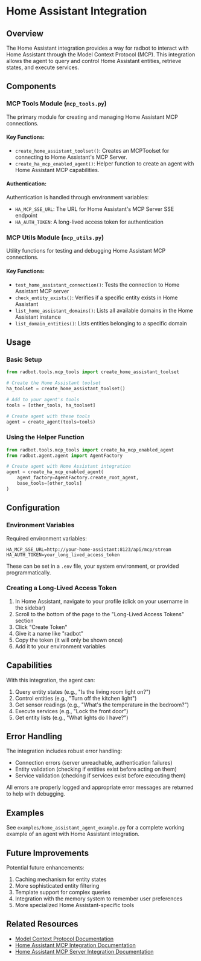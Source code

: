 # Home Assistant Integration

## Overview

The Home Assistant integration provides a way for radbot to interact with Home Assistant through the Model Context Protocol (MCP). This integration allows the agent to query and control Home Assistant entities, retrieve states, and execute services.

## Components

### MCP Tools Module (`mcp_tools.py`)

The primary module for creating and managing Home Assistant MCP connections.

#### Key Functions:

- `create_home_assistant_toolset()`: Creates an MCPToolset for connecting to Home Assistant's MCP Server.
- `create_ha_mcp_enabled_agent()`: Helper function to create an agent with Home Assistant MCP capabilities.

#### Authentication:

Authentication is handled through environment variables:
- `HA_MCP_SSE_URL`: The URL for Home Assistant's MCP Server SSE endpoint
- `HA_AUTH_TOKEN`: A long-lived access token for authentication

### MCP Utils Module (`mcp_utils.py`)

Utility functions for testing and debugging Home Assistant MCP connections.

#### Key Functions:

- `test_home_assistant_connection()`: Tests the connection to Home Assistant MCP server
- `check_entity_exists()`: Verifies if a specific entity exists in Home Assistant
- `list_home_assistant_domains()`: Lists all available domains in the Home Assistant instance
- `list_domain_entities()`: Lists entities belonging to a specific domain

## Usage

### Basic Setup

```python
from radbot.tools.mcp_tools import create_home_assistant_toolset

# Create the Home Assistant toolset
ha_toolset = create_home_assistant_toolset()

# Add to your agent's tools
tools = [other_tools, ha_toolset]

# Create agent with these tools
agent = create_agent(tools=tools)
```

### Using the Helper Function

```python
from radbot.tools.mcp_tools import create_ha_mcp_enabled_agent
from radbot.agent.agent import AgentFactory

# Create agent with Home Assistant integration
agent = create_ha_mcp_enabled_agent(
    agent_factory=AgentFactory.create_root_agent,
    base_tools=[other_tools]
)
```

## Configuration

### Environment Variables

Required environment variables:

```
HA_MCP_SSE_URL=http://your-home-assistant:8123/api/mcp/stream
HA_AUTH_TOKEN=your_long_lived_access_token
```

These can be set in a `.env` file, your system environment, or provided programmatically.

### Creating a Long-Lived Access Token

1. In Home Assistant, navigate to your profile (click on your username in the sidebar)
2. Scroll to the bottom of the page to the "Long-Lived Access Tokens" section
3. Click "Create Token"
4. Give it a name like "radbot"
5. Copy the token (it will only be shown once)
6. Add it to your environment variables

## Capabilities

With this integration, the agent can:

1. Query entity states (e.g., "Is the living room light on?")
2. Control entities (e.g., "Turn off the kitchen light")
3. Get sensor readings (e.g., "What's the temperature in the bedroom?")
4. Execute services (e.g., "Lock the front door")
5. Get entity lists (e.g., "What lights do I have?")

## Error Handling

The integration includes robust error handling:

- Connection errors (server unreachable, authentication failures)
- Entity validation (checking if entities exist before acting on them)
- Service validation (checking if services exist before executing them)

All errors are properly logged and appropriate error messages are returned to help with debugging.

## Examples

See `examples/home_assistant_agent_example.py` for a complete working example of an agent with Home Assistant integration.

## Future Improvements

Potential future enhancements:

1. Caching mechanism for entity states
2. More sophisticated entity filtering
3. Template support for complex queries
4. Integration with the memory system to remember user preferences
5. More specialized Home Assistant-specific tools

## Related Resources

- [Model Context Protocol Documentation](https://modelcontextprotocol.io/)
- [Home Assistant MCP Integration Documentation](https://www.home-assistant.io/integrations/mcp/)
- [Home Assistant MCP Server Integration Documentation](https://www.home-assistant.io/integrations/mcp_server/)